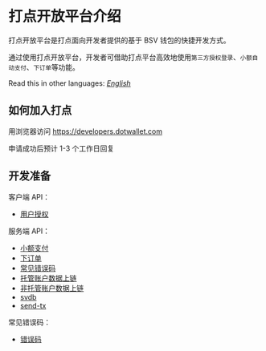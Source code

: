 # 打点开放平台介绍

打点开放平台是打点面向开发者提供的基于 BSV 钱包的快捷开发方式。

通过使用打点开放平台，开发者可借助打点平台高效地使用`第三方授权登录`、`小额自动支付`、`下订单`等功能。

Read this in other languages: [_English_](README.en.md)

## 如何加入打点

用浏览器访问 https://developers.dotwallet.com

申请成功后预计 1-3 个工作日回复

## 开发准备

客户端 API：

- [用户授权](./客户端-用户授权.md)

服务端 API：

- [小额支付](./服务端-小额支付.md)
- [下订单](./服务端-下订单.md)
- [常见错误码](./服务端-错误码.md)
- [托管账户数据上链](./托管账户数据上链.md)
- [非托管账户数据上链](./非托管账户数据上链.md)
- [svdb](./svdb.md)
- [send-tx](./send-tx.md)

常见错误码：

- [错误码](./服务端-错误码.md)
